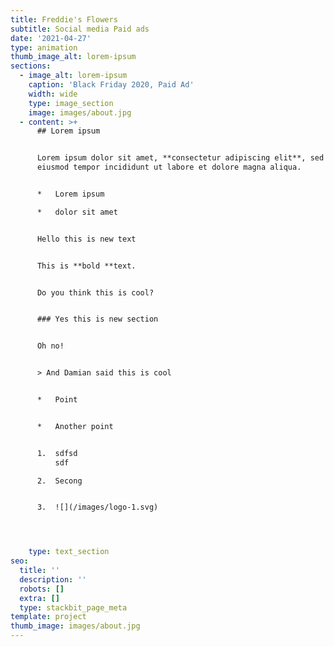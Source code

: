 ```yaml
---
title: Freddie's Flowers
subtitle: Social media Paid ads
date: '2021-04-27'
type: animation
thumb_image_alt: lorem-ipsum
sections:
  - image_alt: lorem-ipsum
    caption: 'Black Friday 2020, Paid Ad'
    width: wide
    type: image_section
    image: images/about.jpg
  - content: >+
      ## Lorem ipsum


      Lorem ipsum dolor sit amet, **consectetur adipiscing elit**, sed do
      eiusmod tempor incididunt ut labore et dolore magna aliqua.


      *   Lorem ipsum

      *   dolor sit amet


      Hello this is new text


      This is **bold **text.


      Do you think this is cool?


      ### Yes this is new section


      Oh no!


      > And Damian said this is cool


      *   Point


      *   Another point


      1.  sdfsd
          sdf

      2.  Secong


      3.  ![](/images/logo-1.svg)




    type: text_section
seo:
  title: ''
  description: ''
  robots: []
  extra: []
  type: stackbit_page_meta
template: project
thumb_image: images/about.jpg
---
```


